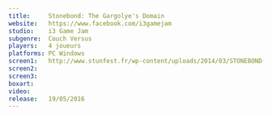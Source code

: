 ```yaml
---
title:     Stonebond: The Gargolye's Domain
website:   https://www.facebook.com/i3gamejam
studio:    i3 Game Jam
subgenre:  Couch Versus
players:   4 joueurs
platforms: PC Windows
screen1:   http://www.stunfest.fr/wp-content/uploads/2014/03/STONEBOND-The-Gargoyles.jpg
screen2:
screen3:
boxart:
video:
release:   19/05/2016
---
```

